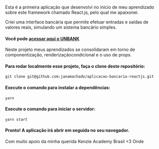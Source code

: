 Esta é a primeira aplicação que desenvolvi no inicio de meu aprendizado sobre este framework chamado React.js, pelo qual me apaixonei.

Criei uma interface bancária que permite efetuar entradas e saídas de valores reais, simulando um sistema bancário simples.

#### Você pode [acessar aqui o UNBANK](https://react-entrega-s1-nu-kenzie-janamachado-janamachado.vercel.app/)


Neste projeto meus aprendizados se consolidaram em torno de componentização, renderizaçãocondicional e o uso de props.

#### Para rodar localmente esse projeto, faça o clone deste repositório:
````
git clone git@github.com:janamachado/aplicacao-bancaria-reactjs.git
````

#### Execute o comando para instalar a dependências:
````
yarn
````

#### Execute o comando para iniciar o servidor:
````
yarn start
````

#### Pronto! A aplicação irá abrir em seguida no seu navegador.


Com muito apoio da minha querida Kenzie Academy Brasil <3 Onde 
